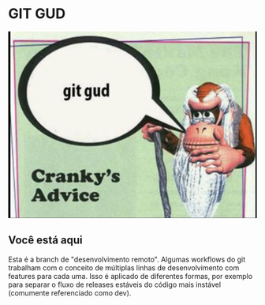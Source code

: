 # GIT GUD

![Git Gud Meme](images/ca-git-gud.jpg)

## Você está aqui

Esta é a branch de "desenvolvimento remoto". Algumas workflows do git trabalham com o conceito de múltiplas linhas de desenvolvimento com features para cada uma. Isso é aplicado de diferentes formas, por exemplo para separar o fluxo de releases estáveis do código mais instável (comumente referenciado como dev).
